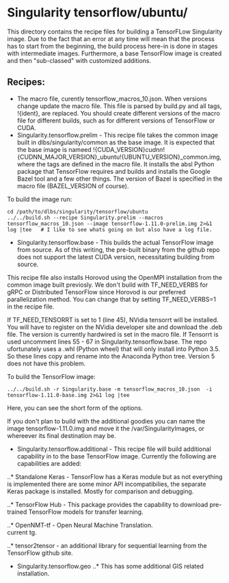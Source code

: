 # Singularity tensorflow/ubuntu/

This directory contains the recipe files for building a TensorFLow Singularity image.
Due to the fact that an error at any time will mean that the process has to start from the beginning, the build process here-in is done in stages
with intermediate images. Furthermore, a base TensorFlow image is created and then "sub-classed" with customized additions.

## Recipes:
*  The macro file, curently tensorflow_macros_10.json.  When versions change update the macro file.  This file is parsed by build.py and all
tags, !{ident}, are replaced. You should create different versions of the macro file for different builds, such as for different versions of TensorFlow or CUDA.
*  Singularity.tensorflow.prelim - This recipe file takes the common image built in dlbs/singularity/common as the base image.  It is expected that the base image is nameed !{CUDA_VERSION}_cudnn_!{CUDNN_MAJOR_VERSION}_ubuntu!{UBUNTU_VERSION}_common.img, where the tags are defined in the macro file.
It installs the absl Python package that TensorFlow requires and builds and installs the Google Bazel tool and a few other things.
The version of Bazel is specified in the macro file (BAZEL_VERSION of course).

To build the image run:

```
cd /path/to/dlbs/singularity/tensorflow/ubuntu
../../build.sh --recipe Singularity.prelim --macros tensorflow_macros_10.json --image tensorflow-1.11.0-prelim.img 2>&1 log |tee   # I like to see whats going on but also have a log file.

```
*  Singularity.tensorflow.base - This builds the actual TensorFlow image from source. As of this writing, the pre-built binary from the github 
repo does not support the latest CUDA version, necessitating building from source.

This recipe file also installs Horovod using the OpenMPI installation from the common image built previosly. We don't build with
TF_NEED_VERBS for gRPC or Distributed TensorFlow since Horovod is our preferred parallelization method. You can change that by setting
TF_NEED_VERBS=1 in the recipe file.

If TF_NEED_TENSORRT is set to 1 (line 45), NVidia tensorrt will be installed. You will have to register on the NVidia developer site and download
the .deb file. The version is currently hardwired is set in the macro file. If Tensorrt is used uncomment lines 55 - 67 in Singularity.tensorflow.base. The repo
ufortunately uses a .whl (Python wheel) that will only install into Python 3.5. So these lines copy and rename into the Anaconda Python tree. Version 5 does not have this
problem.

To build the TensorFlow image:
```
../../build.sh -r Singularity.base -m tensorflow_macros_10.json  -i tensorflow-1.11.0-base.img 2>&1 log |tee
```
Here, you can see the short form of the options.

If you don't plan to build with the additional goodies you can name the image tensorflow-1.11.0.img and move it the /var/SingularityImages,
or whereever its final destination may be.

*  Singularity.tensorflow.additional - This recipe file will build additional capability in to the base TensorFlow image. Currently the following
are capabilities are added:

..*  Standalone Keras - TensorFlow has a Keras module but as not everything is implemented there are some minor API incompatibilies, the separate
Keras package is installed. Mostly for comparison and debugging.

..* TensorFlow Hub - This package provides the capability to download pre-trained TensorFlow models for transfer learning.

..* OpenNMT-tf - Open Neural Machine Translation.  
current tg.

..* tensor2tensor - an additional library for sequential learning from the TensorFlow github site.


*  Singularity.tensorflow.geo
..* This has some additional GIS related installation.

